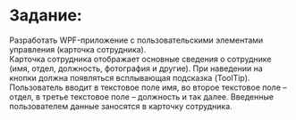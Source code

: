 ﻿# Задание:
Разработать WPF-приложение с пользовательскими элементами управления (карточка
сотрудника).  
Карточка сотрудника отображает основные сведения о сотруднике (имя, отдел,
должность, фотография и другие). При наведении на кнопки должна появляться
всплывающая подсказка (ToolTip).  
Пользователь вводит в текстовое поле имя, во второе текстовое поле – отдел, в третье текстовое поле – должность и так далее. Введенные пользователем данные заносятся в карточку сотрудника.
